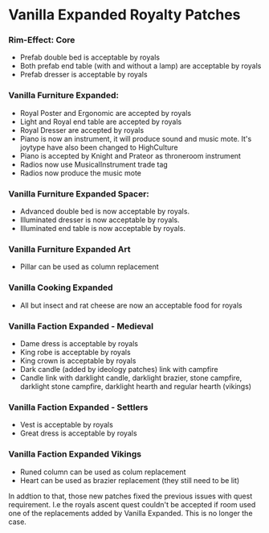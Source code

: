 # Vanilla Expanded Royalty Patches

### Rim-Effect: Core
  - Prefab double bed is acceptable by royals
  - Both prefab end table (with and without a lamp) are acceptable by royals
  - Prefab dresser is acceptable by royals

### Vanilla Furniture Expanded:
  - Royal Poster and Ergonomic are accepted by royals
  - Light and Royal end table are accepted by royals
  - Royal Dresser are accepted by royals
  - Piano is now an instrument, it will produce sound and music mote. It's joytype have also been changed to HighCulture
  - Piano is accepted by Knight and Prateor as throneroom instrument
  - Radios now use MusicalInstrument trade tag
  - Radios now produce the music mote

### Vanilla Furniture Expanded Spacer:
  - Advanced double bed is now acceptable by royals.
  - Illuminated dresser is now acceptable by royals.
  - Illuminated end table is now acceptable by royals.

### Vanilla Furniture Expanded Art
  - Pillar can be used as column replacement

### Vanilla Cooking Expanded
  - All but insect and rat cheese are now an acceptable food for royals

### Vanilla Faction Expanded - Medieval
  - Dame dress is acceptable by royals
  - King robe is acceptable by royals
  - King crown is acceptable by royals
  - Dark candle (added by ideology patches) link with campfire
  - Candle link with darklight candle, darklight brazier, stone campfire, darklight stone campfire, darklight hearth and regular hearth (vikings)

### Vanilla Faction Expanded - Settlers
  - Vest is acceptable by royals
  - Great dress is acceptable by royals

### Vanilla Faction Expanded Vikings
  - Runed column can be used as colum replacement
  - Heart can be used as brazier replacement (they still need to be lit)

In addtion to that, those new patches fixed the previous issues with quest requirement. I.e the royals ascent quest couldn't be accepted if room used one of the replacements added by Vanilla Expanded. This is no longer the case.
